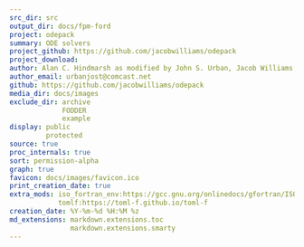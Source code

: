 ```yaml
---
src_dir: src
output_dir: docs/fpm-ford
project: odepack
summary: ODE solvers
project_github: https://github.com/jacobwilliams/odepack
project_download:
author: Alan C. Hindmarsh as modified by John S. Urban, Jacob Williams
author_email: urbanjost@comcast.net
github: https://github.com/jacobwilliams/odepack
media_dir: docs/images
exclude_dir: archive
             FODDER
             example
display: public
         protected
source: true
proc_internals: true
sort: permission-alpha
graph: true
favicon: docs/images/favicon.ico
print_creation_date: true
extra_mods: iso_fortran_env:https://gcc.gnu.org/onlinedocs/gfortran/ISO_005fFORTRAN_005fENV.html
            tomlf:https://toml-f.github.io/toml-f
creation_date: %Y-%m-%d %H:%M %z
md_extensions: markdown.extensions.toc
               markdown.extensions.smarty
---
```

